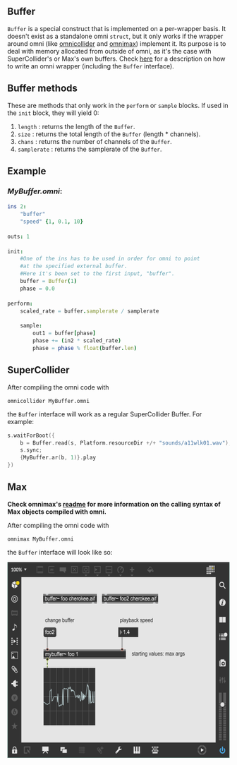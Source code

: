 ## Buffer

`Buffer` is a special construct that is implemented on a per-wrapper basis. It doesn't exist as a standalone omni `struct`, but it only works if the wrapper around omni (like [omnicollider](https://github.com/vitreo12/omnicollider) and [omnimax](https://github.com/vitreo12/omnimax)) implement it. Its purpose is to deal with memory allocated from outside of omni, as it's the case with SuperCollider's or Max's own buffers. Check [here](11_writing_wrappers.md) for a description on how to write an omni wrapper (including the `Buffer` interface).

## Buffer methods

These are methods that only work in the `perform` or `sample` blocks. If used in the `init` block, they will yield 0:

1. `length`     : returns the length of the `Buffer`.
2. `size`       : returns the total length of the `Buffer` (length * channels).
3. `chans`      : returns the number of channels of the `Buffer`.
4. `samplerate` : returns the samplerate of the `Buffer`.

## Example

### *MyBuffer.omni*:
```nim
ins 2:
    "buffer"
    "speed" {1, 0.1, 10}

outs: 1

init:
    #One of the ins has to be used in order for omni to point 
    #at the specified external buffer.
    #Here it's been set to the first input, "buffer".
    buffer = Buffer(1)
    phase = 0.0

perform:
    scaled_rate = buffer.samplerate / samplerate
    
    sample:
        out1 = buffer[phase]
        phase += (in2 * scaled_rate)
        phase = phase % float(buffer.len)
```

## SuperCollider
After compiling the omni code with

    omnicollider MyBuffer.omni

the `Buffer` interface will work as a regular SuperCollider Buffer. For example:

```c++
s.waitForBoot({
    b = Buffer.read(s, Platform.resourceDir +/+ "sounds/a11wlk01.wav");
    s.sync;
    {MyBuffer.ar(b, 1)}.play
})
```

## Max

**Check omnimax's [readme](https://github.com/vitreo12/omnimax) for more information on the calling syntax of Max objects compiled with omni.**

After compiling the omni code with

    omnimax MyBuffer.omni

the `Buffer` interface will look like so:

<p align="left">
  <img width="559" height="444" src="max_buffer.png">
</p>